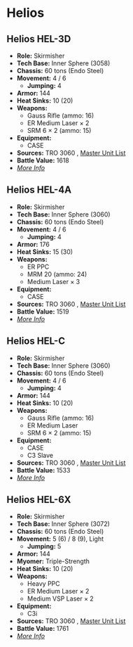 # Helios 

## Helios HEL-3D 

- **Role:** Skirmisher 
- **Tech Base:** Inner Sphere (3058) 
- **Chassis:** 60 tons (Endo Steel) 
- **Movement:** 4 / 6 
  - **Jumping:** 4 
- **Armor:** 144 
- **Heat Sinks:** 10 (20) 
- **Weapons:** 
  - Gauss Rifle (ammo: 16) 
  - ER Medium Laser × 2 
  - SRM 6 × 2 (ammo: 15) 
- **Equipment:** 
  - CASE 
- **Sources:** TRO 3060 , [Master Unit List](http://masterunitlist.info/Unit/Details/1464/helios-hel-3d) 
- **Battle Value:** 1618 
- [*More Info*](helios/helios_hel-3d.md) 

## Helios HEL-4A 

- **Role:** Skirmisher 
- **Tech Base:** Inner Sphere (3060) 
- **Chassis:** 60 tons (Endo Steel) 
- **Movement:** 4 / 6 
  - **Jumping:** 4 
- **Armor:** 176 
- **Heat Sinks:** 15 (30) 
- **Weapons:** 
  - ER PPC 
  - MRM 20 (ammo: 24) 
  - Medium Laser × 3 
- **Equipment:** 
  - CASE 
- **Sources:** TRO 3060 , [Master Unit List](http://masterunitlist.info/Unit/Details/1465/helios-hel-4a) 
- **Battle Value:** 1519 
- [*More Info*](helios/helios_hel-4a.md) 

## Helios HEL-C 

- **Role:** Skirmisher 
- **Tech Base:** Inner Sphere (3060) 
- **Chassis:** 60 tons (Endo Steel) 
- **Movement:** 4 / 6 
  - **Jumping:** 4 
- **Armor:** 144 
- **Heat Sinks:** 10 (20) 
- **Weapons:** 
  - Gauss Rifle (ammo: 16) 
  - ER Medium Laser 
  - SRM 6 × 2 (ammo: 15) 
- **Equipment:** 
  - CASE 
  - C3 Slave 
- **Sources:** TRO 3060 , [Master Unit List](http://masterunitlist.info/Unit/Details/1467/helios-hel-c) 
- **Battle Value:** 1533 
- [*More Info*](helios/helios_hel-c.md) 

## Helios HEL-6X 

- **Role:** Skirmisher 
- **Tech Base:** Inner Sphere (3072) 
- **Chassis:** 60 tons (Endo Steel) 
- **Movement:** 5 (6) / 8 (9), Light 
  - **Jumping:** 5 
- **Armor:** 144 
- **Myomer:** Triple-Strength 
- **Heat Sinks:** 10 (20) 
- **Weapons:** 
  - Heavy PPC 
  - ER Medium Laser × 2 
  - Medium VSP Laser × 2 
- **Equipment:** 
  - C3i 
- **Sources:** TRO 3060 , [Master Unit List](http://masterunitlist.info/Unit/Details/1466/helios-hel-6x) 
- **Battle Value:** 1761 
- [*More Info*](helios/helios_hel-6x.md) 

